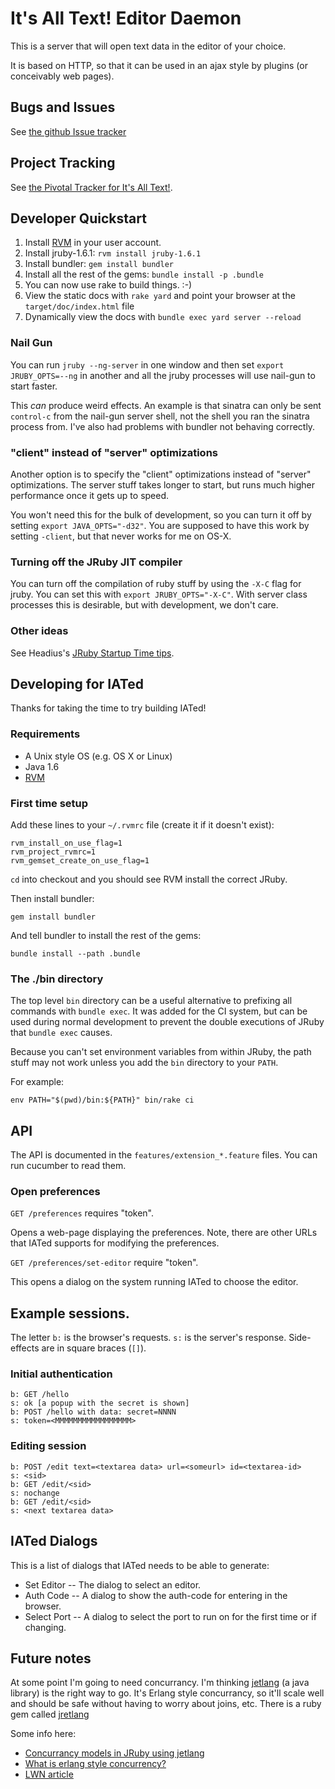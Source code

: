 # It's All Text! Editor Daemon

This is a server that will open text data in the editor of your
choice.

It is based on HTTP, so that it can be used in an ajax style by
plugins (or conceivably web pages).

## Bugs and Issues

See [the github Issue tracker](https://github.com/docwhat/iated/issues)

## Project Tracking

See
[the Pivotal Tracker for It's All Text!](https://www.pivotaltracker.com/projects/178151).

## Developer Quickstart

1. Install [RVM](https://rvm.beginrescueend.com/) in your user
account.
2. Install jruby-1.6.1: `rvm install jruby-1.6.1`
3. Install bundler: `gem install bundler`
4. Install all the rest of the gems: `bundle install -p .bundle`
5. You can now use rake to build things. :-)
6. View the static docs with `rake yard`  and point your browser at
the `target/doc/index.html` file
7. Dynamically view the docs with `bundle exec yard server --reload`

### Nail Gun

You can run `jruby --ng-server` in one window and then set
`export JRUBY_OPTS=--ng` in another and all the jruby processes will
use nail-gun to start faster.

This *can*  produce weird effects.  An example is that sinatra can
only be sent `control-c`  from the nail-gun server shell, not the
shell you ran the sinatra process  from. I've also had problems with
bundler not behaving correctly.

### "client" instead of "server" optimizations

Another option is to specify the "client" optimizations instead of
"server" optimizations.  The server stuff takes longer to start, but
runs much higher performance once it gets up to speed.

You won't need this for the bulk of development, so you can turn it
off by setting `export JAVA_OPTS="-d32"`.  You are supposed to have this work
by setting `-client`, but that never works for me on OS-X.

### Turning off the JRuby JIT compiler

You can turn off the compilation of ruby stuff by using the `-X-C`
flag for jruby.  You can set this with `export
JRUBY_OPTS="-X-C"`. With server class processes this is desirable, but
with development, we don't care.

### Other ideas

See Headius's [JRuby Startup Time tips](http://blog.headius.com/2010/03/jruby-startup-time-tips.html).

## Developing for IATed

Thanks for taking the time to try building IATed!

### Requirements

* A Unix style OS (e.g. OS X or Linux)
* Java 1.6
* [RVM](https://rvm.beginrescueend.com/)

### First time setup

Add these lines to your `~/.rvmrc` file (create it if it doesn't exist):

    rvm_install_on_use_flag=1
    rvm_project_rvmrc=1
    rvm_gemset_create_on_use_flag=1

`cd` into checkout and you should see RVM install the correct JRuby.

Then install bundler:

    gem install bundler

And tell bundler to install the rest of the gems:

    bundle install --path .bundle

### The ./bin directory

The top level `bin` directory can be a useful alternative to prefixing
all commands with `bundle exec`. It was added for the CI system, but
can be used during normal development to prevent the double executions
of JRuby that `bundle exec` causes.

Because you can't set environment
variables from within JRuby, the path stuff may not work
unless you add the `bin` directory to your `PATH`.

For example:

    env PATH="$(pwd)/bin:${PATH}" bin/rake ci

## API

The API is documented in the `features/extension_*.feature` files. You
can run cucumber to read them.

### Open preferences

`GET /preferences` requires "token".

Opens a web-page displaying the preferences.  Note, there are other
URLs that IATed supports for modifying the preferences.

`GET /preferences/set-editor` require "token".

This opens  a dialog on the system running IATed to choose the editor.

## Example sessions.

The letter `b:` is the browser's requests. `s:` is the server's
response.  Side-effects are in square braces (`[]`).

### Initial authentication

    b: GET /hello
    s: ok [a popup with the secret is shown]
    b: POST /hello with data: secret=NNNN
    s: token=<MMMMMMMMMMMMMMMMM>

### Editing session

    b: POST /edit text=<textarea data> url=<someurl> id=<textarea-id>
    s: <sid>
    b: GET /edit/<sid>
    s: nochange
    b: GET /edit/<sid>
    s: <next textarea data>

## IATed Dialogs

This is a list of dialogs that IATed needs to be able to generate:

* Set Editor -- The dialog to select an editor.
* Auth Code -- A dialog to show the auth-code for entering in the
  browser.
* Select Port -- A dialog to select the port to run on for the first
  time or if changing.


## Future notes

At some point I'm going to need concurrancy.  I'm thinking
[jetlang](http://code.google.com/p/jetlang/) (a java library) is the
right way to go.  It's Erlang style concurrancy, so it'll scale well
and should be safe without having to worry about joins, etc.  There is
a ruby gem called [jretlang](http://github.com/reevesg/jretlang)

Some info here:

* [Concurrancy models in JRuby using jetlang](http://www.blog.wordaligned.com/2010/02/17/concurrency-models-in-jruby-using-jetlang/)
* [What is erlang style concurrency?](http://ulf.wiger.net/weblog/2008/02/06/what-is-erlang-style-concurrency/)
* [LWN article](http://lwn.net/Articles/441790/)

